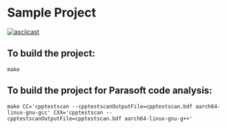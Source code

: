 # Sample Project

[![asciicast](https://asciinema.org/a/QwGXg6KhYoxP9qdYx4GU1cmeV.svg)](https://asciinema.org/a/QwGXg6KhYoxP9qdYx4GU1cmeV)

## To build the project:
```
make
```

## To build the project for Parasoft code analysis:
```
make CC='cpptestscan --cpptestscanOutputFile=cpptestscan.bdf aarch64-linux-gnu-gcc' CXX='cpptestscan --cpptestscanOutputFile=cpptestscan.bdf aarch64-linux-gnu-g++'
```
